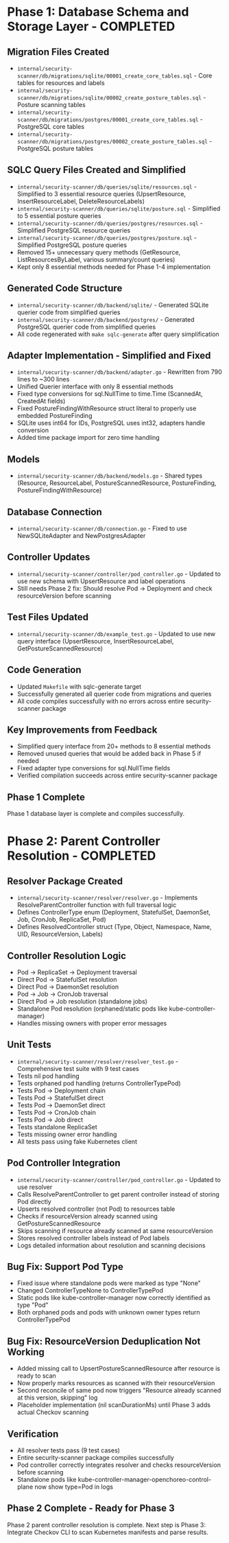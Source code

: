 # Phase 1: Database Schema and Storage Layer - COMPLETED

## Migration Files Created
- `internal/security-scanner/db/migrations/sqlite/00001_create_core_tables.sql` - Core tables for resources and labels
- `internal/security-scanner/db/migrations/sqlite/00002_create_posture_tables.sql` - Posture scanning tables
- `internal/security-scanner/db/migrations/postgres/00001_create_core_tables.sql` - PostgreSQL core tables
- `internal/security-scanner/db/migrations/postgres/00002_create_posture_tables.sql` - PostgreSQL posture tables

## SQLC Query Files Created and Simplified
- `internal/security-scanner/db/queries/sqlite/resources.sql` - Simplified to 3 essential resource queries (UpsertResource, InsertResourceLabel, DeleteResourceLabels)
- `internal/security-scanner/db/queries/sqlite/posture.sql` - Simplified to 5 essential posture queries
- `internal/security-scanner/db/queries/postgres/resources.sql` - Simplified PostgreSQL resource queries
- `internal/security-scanner/db/queries/postgres/posture.sql` - Simplified PostgreSQL posture queries
- Removed 15+ unnecessary query methods (GetResource, ListResourcesByLabel, various summary/count queries)
- Kept only 8 essential methods needed for Phase 1-4 implementation

## Generated Code Structure
- `internal/security-scanner/db/backend/sqlite/` - Generated SQLite querier code from simplified queries
- `internal/security-scanner/db/backend/postgres/` - Generated PostgreSQL querier code from simplified queries
- All code regenerated with `make sqlc-generate` after query simplification

## Adapter Implementation - Simplified and Fixed
- `internal/security-scanner/db/backend/adapter.go` - Rewritten from 790 lines to ~300 lines
- Unified Querier interface with only 8 essential methods
- Fixed type conversions for sql.NullTime to time.Time (ScannedAt, CreatedAt fields)
- Fixed PostureFindingWithResource struct literal to properly use embedded PostureFinding
- SQLite uses int64 for IDs, PostgreSQL uses int32, adapters handle conversion
- Added time package import for zero time handling

## Models
- `internal/security-scanner/db/backend/models.go` - Shared types (Resource, ResourceLabel, PostureScannedResource, PostureFinding, PostureFindingWithResource)

## Database Connection
- `internal/security-scanner/db/connection.go` - Fixed to use NewSQLiteAdapter and NewPostgresAdapter

## Controller Updates
- `internal/security-scanner/controller/pod_controller.go` - Updated to use new schema with UpsertResource and label operations
- Still needs Phase 2 fix: Should resolve Pod → Deployment and check resourceVersion before scanning

## Test Files Updated
- `internal/security-scanner/db/example_test.go` - Updated to use new query interface (UpsertResource, InsertResourceLabel, GetPostureScannedResource)

## Code Generation
- Updated `Makefile` with sqlc-generate target
- Successfully generated all querier code from migrations and queries
- All code compiles successfully with no errors across entire security-scanner package

## Key Improvements from Feedback
- Simplified query interface from 20+ methods to 8 essential methods
- Removed unused queries that would be added back in Phase 5 if needed
- Fixed adapter type conversions for sql.NullTime fields
- Verified compilation succeeds across entire security-scanner package

## Phase 1 Complete
Phase 1 database layer is complete and compiles successfully.

# Phase 2: Parent Controller Resolution - COMPLETED

## Resolver Package Created
- `internal/security-scanner/resolver/resolver.go` - Implements ResolveParentController function with full traversal logic
- Defines ControllerType enum (Deployment, StatefulSet, DaemonSet, Job, CronJob, ReplicaSet, Pod)
- Defines ResolvedController struct (Type, Object, Namespace, Name, UID, ResourceVersion, Labels)

## Controller Resolution Logic
- Pod → ReplicaSet → Deployment traversal
- Direct Pod → StatefulSet resolution
- Direct Pod → DaemonSet resolution
- Pod → Job → CronJob traversal
- Direct Pod → Job resolution (standalone jobs)
- Standalone Pod resolution (orphaned/static pods like kube-controller-manager)
- Handles missing owners with proper error messages

## Unit Tests
- `internal/security-scanner/resolver/resolver_test.go` - Comprehensive test suite with 9 test cases
- Tests nil pod handling
- Tests orphaned pod handling (returns ControllerTypePod)
- Tests Pod → Deployment chain
- Tests Pod → StatefulSet direct
- Tests Pod → DaemonSet direct
- Tests Pod → CronJob chain
- Tests Pod → Job direct
- Tests standalone ReplicaSet
- Tests missing owner error handling
- All tests pass using fake Kubernetes client

## Pod Controller Integration
- `internal/security-scanner/controller/pod_controller.go` - Updated to use resolver
- Calls ResolveParentController to get parent controller instead of storing Pod directly
- Upserts resolved controller (not Pod) to resources table
- Checks if resourceVersion already scanned using GetPostureScannedResource
- Skips scanning if resource already scanned at same resourceVersion
- Stores resolved controller labels instead of Pod labels
- Logs detailed information about resolution and scanning decisions

## Bug Fix: Support Pod Type
- Fixed issue where standalone pods were marked as type "None"
- Changed ControllerTypeNone to ControllerTypePod
- Static pods like kube-controller-manager now correctly identified as type "Pod"
- Both orphaned pods and pods with unknown owner types return ControllerTypePod

## Bug Fix: ResourceVersion Deduplication Not Working
- Added missing call to UpsertPostureScannedResource after resource is ready to scan
- Now properly marks resources as scanned with their resourceVersion
- Second reconcile of same pod now triggers "Resource already scanned at this version, skipping" log
- Placeholder implementation (nil scanDurationMs) until Phase 3 adds actual Checkov scanning

## Verification
- All resolver tests pass (9 test cases)
- Entire security-scanner package compiles successfully
- Pod controller correctly integrates resolver and checks resourceVersion before scanning
- Standalone pods like kube-controller-manager-openchoreo-control-plane now show type=Pod in logs

## Phase 2 Complete - Ready for Phase 3
Phase 2 parent controller resolution is complete. Next step is Phase 3: Integrate Checkov CLI to scan Kubernetes manifests and parse results.

